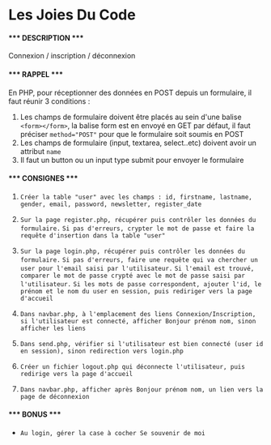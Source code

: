Les Joies Du Code
=============

#### *** DESCRIPTION *** ####

Connexion / inscription / déconnexion

#### *** RAPPEL *** ####

En PHP, pour réceptionner des données en POST depuis un formulaire, il faut réunir 3 conditions :

1. Les champs de formulaire doivent être placés au sein d'une balise ``<form></form>``, la balise form est en envoyé en GET par défaut, il faut préciser ``method="POST"`` pour que le formulaire soit soumis en POST
2. Les champs de formulaire (input, textarea, select..etc) doivent avoir un attribut ``name``
3. Il faut un button ou un input type submit pour envoyer le formulaire

#### *** CONSIGNES *** ####

1. ``Créer la table "user" avec les champs : id, firstname, lastname, gender, email, password, newsletter, register_date``

2. ``Sur la page register.php, récupérer puis contrôler les données du formulaire.``
``Si pas d'erreurs, crypter le mot de passe et faire la requête d'insertion dans la table "user"``

2. ``Sur la page login.php, récupérer puis contrôler les données du formulaire.``
``Si pas d'erreurs, faire une requête qui va chercher un user pour l'email saisi par l'utilisateur.``
``Si l'email est trouvé, comparer le mot de passe crypté avec le mot de passe saisi par l'utilisateur.``
``Si les mots de passe correspondent, ajouter l'id, le prénom et le nom du user en session, puis rediriger vers la page d'accueil``

4. ``Dans navbar.php, à l'emplacement des liens Connexion/Inscription, si l'utilisateur est connecté, afficher Bonjour prénom nom, sinon afficher les liens``

5. ``Dans send.php, vérifier si l'utilisateur est bien connecté (user id en session), sinon redirection vers login.php``

6. ``Créer un fichier logout.php qui déconnecte l'utilisateur, puis redirige vers la page d'accueil``

7. ``Dans navbar.php, afficher après Bonjour prénom nom, un lien vers la page de déconnexion``

#### *** BONUS *** ####

- ``Au login, gérer la case à cocher Se souvenir de moi``
